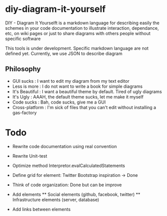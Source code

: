 diy-diagram-it-yourself
=======================

DIY - Diagram It Yourselft is a markdown language for describing easily the schemes in your code documentation to illustrate interaction, dependance, etc, on wiki pages or just to share diagrams with others people without specific software

This tools is under development. Specific markdown language are not defined yet. Currently, we use JSON to
describe diagram

## Philosophy

+ GUI sucks : I want to edit my diagram from my text editor
+ Less is more : I do not want to write a book for simple diagrams
+ It's Beautiful : I want a beautiful theme by default. Tired of ugly diagrams
+ It's Ugly : AAAH, the default theme sucks, let me make it myself
+ Code sucks : Bah, code sucks, give me a GUI
+ Cross-platform : I'm sick of files that you can't edit without installing a gas-factory

# Todo

* Rewrite code documentation using real convention
* Rewrite Unit-test
* Optimize method Interpretor.evalCalculatedStatements

* Define grid for element: Twitter Bootstrap inspiration -> Done
* Think of code organization: Done but can be improve
* Add elements
** Social elements (github, facebook, twitter)
** Infrastructure elements (server, database)
* Add links between elements